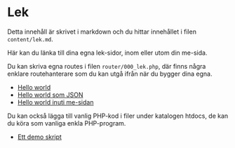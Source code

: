 Lek
===========================

Detta innehåll är skrivet i markdown och du hittar innehållet i filen `content/lek.md`.

Här kan du länka till dina egna lek-sidor, inom eller utom din me-sida.

Du kan skriva egna routes i filen `router/000_lek.php`, där finns några enklare routehanterare som du kan utgå ifrån när du bygger dina egna.

* [Hello world](lek/hello-world)
* [Hello world som JSON](lek/hello-world-json)
* [Hello world inuti me-sidan](lek/hello-world-page)


Du kan också lägga till vanlig PHP-kod i filer under katalogen htdocs, de kan du köra som vanliga enkla PHP-program.

* [Ett demo skript](demo/demo.php)
